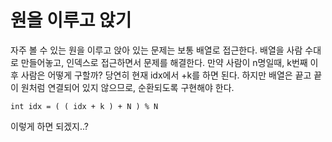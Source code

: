 # 원을 이루고 앉기

자주 볼 수 있는 원을 이루고 앉아 있는 문제는 보통 배열로 접근한다. 배열을 사람 수대로 만들어놓고, 인덱스로 접근하면서 문제를 해결한다. 만약 사람이 n명일때, k번째 이후 사람은 어떻게 구할까? 당연히 현재 idx에서 +k를 하면 된다. 하지만 배열은 끝고 끝이 원처럼 연결되어 있지 않으므로, 순환되도록 구현해야 한다.

```
int idx = ( ( idx + k ) + N ) % N 
```

이렇게 하면 되겠지..?

